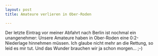 ```yaml
---
layout: post
title: Amateure verlieren in Ober-Roden

---
```


Der letzte Eintrag vor meiner Abfahrt nach Berlin ist nochmal ein unangenehmer: Unsere Amateure haben in Ober-Roden eine 0:2-Niederlage hinnehmen müssen. Ich glaube nicht mehr an die Rettung, so leid es mir tut. Und das Wunder brauchen wir ja schon morgen... ;-)


